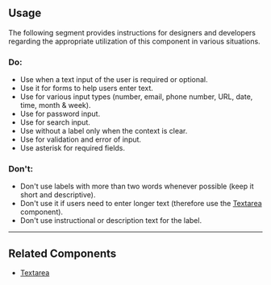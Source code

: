 <ComponentHeading name="Text Field Wrapper"></ComponentHeading>

<TableOfContents></TableOfContents>

## Usage

The following segment provides instructions for designers and developers regarding the appropriate utilization of this
component in various situations.

### Do:

- Use when a text input of the user is required or optional.
- Use it for forms to help users enter text.
- Use for various input types (number, email, phone number, URL, date, time, month & week).
- Use for password input.
- Use for search input.
- Use without a label only when the context is clear.
- Use for validation and error of input.
- Use asterisk for required fields.

### Don't:

- Don't use labels with more than two words whenever possible (keep it short and descriptive).
- Don't use it if users need to enter longer text (therefore use the [Textarea](components/textarea-wrapper) component).
- Don't use instructional or description text for the label.

---

## Related Components

- [Textarea](components/textarea-wrapper)
